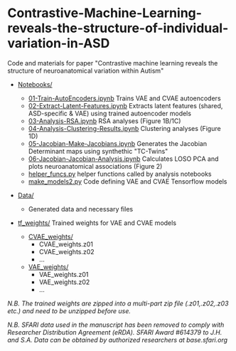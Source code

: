 # Contrastive-Machine-Learning-reveals-the-structure-of-individual-variation-in-ASD
Code and materials for paper "Contrastive machine learning reveals the structure of neuroanatomical variation within Autism"



* [Notebooks/](Notebooks/)
  * [01-Train-AutoEncoders.ipynb](Notebooks/01-Train-AutoEncoders.ipynb) Trains VAE and CVAE autoencoders
  * [02-Extract-Latent-Features.ipynb](Notebooks/02-Extract-Latent-Features.ipynb) Extracts latent features (shared, ASD-specific & VAE) using trained autoencoder models
  * [03-Analysis-RSA.ipynb](Notebooks/03-Analysis-RSA.ipynb) RSA analyses (Figure 1B/1C)
  * [04-Analysis-Clustering-Results.ipynb](Notebooks/04-Analysis-Clustering-Results.ipynb) Clustering analyses (Figure 1D)
  * [05-Jacobian-Make-Jacobians.ipynb](Notebooks/05-Jacobian-Make-Jacobians.ipynb) Generates the Jacobian Determinant maps using synthethic "TC-Twins"
  * [06-Jacobian-Jacobian-Analysis.ipynb](Notebooks/06-Jacobian-Jacobian-Analysis.ipynb) Calculates LOSO PCA and plots neuroanatomical associations (Figure 2)
  * [helper_funcs.py](Notebooks/helper_funcs.py) helper functions called by analysis notebooks
  * [make_models2.py](Notebooks/make_models2.py) Code defining VAE and CVAE Tensorflow models


* [Data/](Data/)
  * Generated data and necessary files  

* [tf_weights/](tf_weights/) Trained weights for VAE and CVAE models
  * [CVAE_weights/](tf_weights/CVAE_weights/)
    * CVAE_weights.z01
    * CVAE_weights.z02
    * ...
  * [VAE_weights/](tf_weights/VAE_weights/)
    * VAE_weights.z01 
    * VAE_weights.z02
    * ...


_N.B. The trained weights are zipped into a multi-part zip file (.z01,.z02,.z03 etc.) and need to be unzipped before use._

_N.B. SFARI data used in the manuscript has been removed to comply with Researcher Distribution Agreement (eRDA). SFARI Award #614379 to J.H. and S.A. Data can be obtained by authorized researchers at base.sfari.org_
